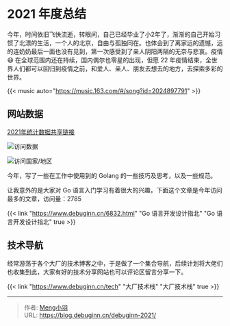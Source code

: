 # 2021 年度总结


今年，时间依旧飞快流逝，转眼间，自己已经毕业了小2年了，渐渐的自己开始习惯了北漂的生活，一个人的北京，自由与孤独同在。也体会到了离家远的遗憾，远的连奶奶最后一面也没有见到，第一次感受到了亲人阴阳两隔的无奈与悲哀。疫情 😷 在全球范围内还在持续，国内偶尔也零星的出现，但愿 22 年疫情结束，全世界人们都可以回归到疫情之前，和爱人、亲人、朋友去想去的地方，去探索多彩的世界。

{{< music auto="https://music.163.com/#/song?id=2024897791" >}}

## 网站数据

[2021年统计数据共享链接](https://analytics.google.com/analytics/web/#/p260538804/reports/reportinghub?params=_u.dateOption%3DyearToDate%26_u.comparisonOption%3Ddisabled)

![访问数据](https://image.debuginn.cn/202302262132632.png)

![访问国家/地区](https://image.debuginn.cn/202302262133191.png)

今年，写了一些在工作中使用到的 Golang 的一些技巧及思考，以及一些规范。

让我意外的是大家对 Go 语言入门学习有着很大的兴趣，下面这个文章是今年访问最多的文章，访问量：2785

{{< link "https://www.debuginn.cn/6832.html" "Go 语言开发设计指北" "Go 语言开发设计指北" true >}}

## 技术导航

经常游荡于各个大厂的技术博客之中，于是做了一个集合导航，后续计划将大佬们也收集到此，大家有好的技术分享网站也可以评论区留言分享一下。

{{< link "https://www.debuginn.cn/tech" "大厂技术栈" "大厂技术栈" true >}}


---

> 作者: [Meng小羽](https://www.debuginn.cn)  
> URL: https://blog.debuginn.cn/debuginn-2021/  

